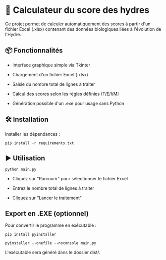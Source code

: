 # 🧪 Calculateur du score des hydres

Ce projet permet de calculer automatiquement des scores à partir d'un fichier Excel (.xlsx) contenant des données biologiques liées à l'évolution de l'Hydre.

## 📦 Fonctionnalités

- Interface graphique simple via Tkinter

- Chargement d'un fichier Excel (.xlsx)

- Saisie du nombre total de lignes à traiter

- Calcul des scores selon les règles définies (T/E/I/M)

- Génération possible d'un .exe pour usage sans Python

## 🛠️ Installation

Installer les dépendances :

```pip install -r requirements.txt```

## ▶️ Utilisation

```python main.py```

- Cliquez sur "Parcourir" pour sélectionner le fichier Excel

- Entrez le nombre total de lignes à traiter

- Cliquez sur "Lancer le traitement"

## Export en .EXE (optionnel)

Pour convertir le programme en exécutable :

```pip install pyinstaller```

```pyinstaller --onefile --noconsole main.py```

L'exécutable sera généré dans le dossier dist/.